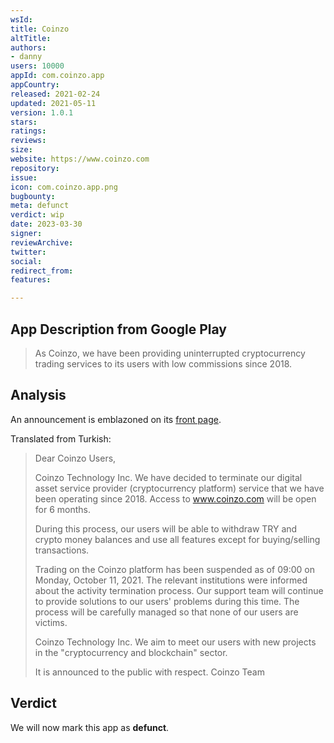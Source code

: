 ```yaml
---
wsId: 
title: Coinzo
altTitle: 
authors:
- danny
users: 10000
appId: com.coinzo.app
appCountry: 
released: 2021-02-24
updated: 2021-05-11
version: 1.0.1
stars: 
ratings: 
reviews: 
size: 
website: https://www.coinzo.com
repository: 
issue: 
icon: com.coinzo.app.png
bugbounty: 
meta: defunct
verdict: wip
date: 2023-03-30
signer: 
reviewArchive: 
twitter: 
social: 
redirect_from: 
features: 

---
```


## App Description from Google Play 

> As Coinzo, we have been providing uninterrupted cryptocurrency trading services to its users with low commissions since 2018.

## Analysis 

An announcement is emblazoned on its [front page](https://twitter.com/BitcoinWalletz/status/1641368754042068992).

Translated from Turkish: 

> Dear Coinzo Users,
>
> Coinzo Technology Inc. We have decided to terminate our digital asset service provider (cryptocurrency platform) service that we have been operating since 2018. Access to www.coinzo.com will be open for 6 months.
>
> During this process, our users will be able to withdraw TRY and crypto money balances and use all features except for buying/selling transactions.
>
> Trading on the Coinzo platform has been suspended as of 09:00 on Monday, October 11, 2021. The relevant institutions were informed about the activity termination process. Our support team will continue to provide solutions to our users' problems during this time. The process will be carefully managed so that none of our users are victims.
>
> Coinzo Technology Inc. We aim to meet our users with new projects in the "cryptocurrency and blockchain" sector.
>
> It is announced to the public with respect.
> Coinzo Team

## Verdict 

We will now mark this app as **defunct**.
